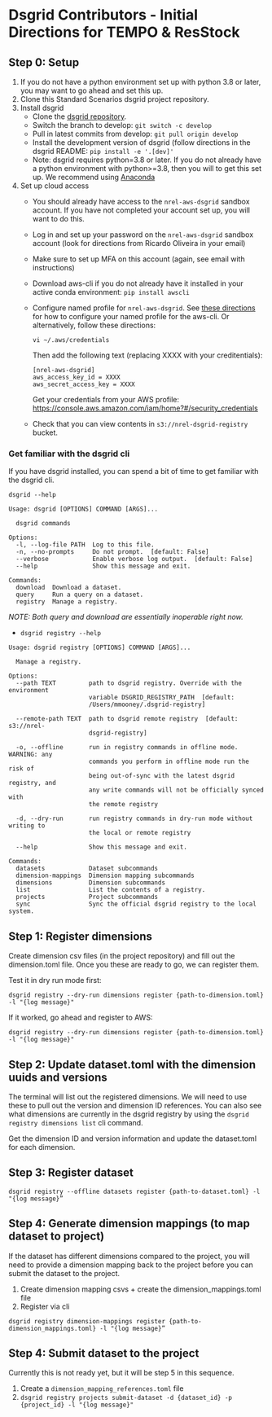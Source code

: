 # Dsgrid Contributors - Initial Directions for TEMPO & ResStock

## Step 0: Setup
1. If you do not have a python environment set up with python 3.8 or later, you may want to go ahead and set this up. 
2. Clone this Standard Scenarios dsgrid project repository.
3. Install dsgrid
    - Clone the [dsgrid repository](https://github.com/dsgrid/dsgrid).
    - Switch the branch to develop: `git switch -c develop`
    - Pull in latest commits from develop: `git pull origin develop`
    - Install the development version of dsgrid (follow directions in the dsgrid README: `pip install -e '.[dev]'`
    - Note: dsgrid requires python=3.8 or later. If you do not already have a python environment with python>=3.8, then you will to get this set up. We recommend using [Anaconda](https://conda.io/projects/conda/en/latest/user-guide/tasks/manage-environments.html)
4. Set up cloud access
    - You should already have access to the `nrel-aws-dsgrid` sandbox account. If you have not completed your account set up, you will want to do this. 
    - Log in and set up your password on the `nrel-aws-dsgrid` sandbox account (look for directions from Ricardo Oliveira in your email)
    - Make sure to set up MFA on this account (again, see email with instructions)
    - Download aws-cli if you do not already have it installed in your active conda environment: `pip install awscli`
    - Configure named profile for `nrel-aws-dsgrid`. See [these directions](https://docs.aws.amazon.com/cli/latest/userguide/cli-configure-profiles.html) for how to configure your named profile for the aws-cli. Or alternatively, follow these directions:
        ```
        vi ~/.aws/credentials
        ```
        Then add the following text (replacing XXXX with your creditentials):
        ```
        [nrel-aws-dsgrid]
        aws_access_key_id = XXXX
        aws_secret_access_key = XXXX
        ````
        Get your credentials from your AWS profile: https://console.aws.amazon.com/iam/home?#/security_credentials
        
    - Check that you can view contents in `s3://nrel-dsgrid-registry` bucket.

### Get familiar with the dsgrid cli
If you have dsgrid installed, you can spend a bit of time to get familiar with the dsgrid cli.

```dsgrid --help```

```
Usage: dsgrid [OPTIONS] COMMAND [ARGS]...

  dsgrid commands

Options:
  -l, --log-file PATH  Log to this file.
  -n, --no-prompts     Do not prompt.  [default: False]
  --verbose            Enable verbose log output.  [default: False]
  --help               Show this message and exit.

Commands:
  download  Download a dataset.
  query     Run a query on a dataset.
  registry  Manage a registry.
 ```

_NOTE: Both query and download are essentially inoperable right now._

- `dsgrid registry --help`
```
Usage: dsgrid registry [OPTIONS] COMMAND [ARGS]...

  Manage a registry.

Options:
  --path TEXT         path to dsgrid registry. Override with the environment
                      variable DSGRID_REGISTRY_PATH  [default:
                      /Users/mmooney/.dsgrid-registry]

  --remote-path TEXT  path to dsgrid remote registry  [default: s3://nrel-
                      dsgrid-registry]

  -o, --offline       run in registry commands in offline mode. WARNING: any
                      commands you perform in offline mode run the risk of
                      being out-of-sync with the latest dsgrid registry, and
                      any write commands will not be officially synced with
                      the remote registry

  -d, --dry-run       run registry commands in dry-run mode without writing to
                      the local or remote registry

  --help              Show this message and exit.

Commands:
  datasets            Dataset subcommands
  dimension-mappings  Dimension mapping subcommands
  dimensions          Dimension subcommands
  list                List the contents of a registry.
  projects            Project subcommands
  sync                Sync the official dsgrid registry to the local system.
```


## Step 1: Register dimensions
Create dimension csv files (in the project repository) and fill out the dimension.toml file. Once you these are ready to go, we can register them.

Test it in dry run mode first:
```
dsgrid registry --dry-run dimensions register {path-to-dimension.toml} -l "{log message}"
```

If it worked, go ahead and register to AWS:
```
dsgrid registry --dry-run dimensions register {path-to-dimension.toml} -l "{log message}"
```

## Step 2: Update dataset.toml with the dimension uuids and versions
The terminal will list out the registered dimensions. We will need to use these to pull out the version and dimension ID references. You can also see what dimensions are currently in the dsgrid registry by using the `dsgrid registry dimensions list` cli command.

Get the dimension ID and version information and update the dataset.toml for each dimension.

## Step 3: Register dataset

```
dsgrid registry --offline datasets register {path-to-dataset.toml} -l "{log message}”
```


## Step 4: Generate dimension mappings (to map dataset to project)
If the dataset has different dimensions compared to the project, you will need to provide a dimension mapping back to the project before you can submit the dataset to the project. 

1. Create dimension mapping csvs + create the dimension_mappings.toml file
2. Register via cli

```
dsgrid registry dimension-mappings register {path-to-dimension_mappings.toml} -l "{log message}”
```

## Step 4: Submit dataset to the project
Currently this is not ready yet, but it will be step 5 in this sequence.

1. Create a `dimension_mapping_references.toml` file
2. `dsgrid registry projects submit-dataset -d {dataset_id} -p {project_id} -l "{log message}"`
